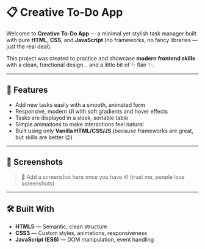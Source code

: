# 📋 Creative To-Do App

Welcome to **Creative To-Do App** — a minimal yet stylish task manager built with pure **HTML**, **CSS**, and **JavaScript** (no frameworks, no fancy libraries — just the real deal).

This project was created to practice and showcase **modern frontend skills** with a clean, functional design... and a little bit of ✨ flair ✨.

---

## 🚀 Features

- Add new tasks easily with a smooth, animated form
- Responsive, modern UI with soft gradients and hover effects
- Tasks are displayed in a sleek, sortable table
- Simple animations to make interactions feel natural
- Built using only **Vanilla HTML/CSS/JS** (because frameworks are great, but skills are better 😉)

---

## 🎨 Screenshots

> 📸 Add a screenshot here once you have it! (trust me, people love screenshots)

---

## 🛠️ Built With

- **HTML5** — Semantic, clean structure
- **CSS3** — Custom styles, animations, responsiveness
- **JavaScript (ES6)** — DOM manipulation, event handling
